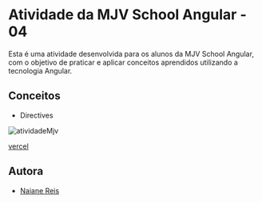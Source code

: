 
# Atividade da MJV School Angular - 04

Esta é uma atividade desenvolvida para os alunos da MJV School Angular, com o objetivo de praticar e aplicar conceitos aprendidos utilizando a tecnologia Angular.

## Conceitos
- Directives

![atividadeMjv](https://user-images.githubusercontent.com/100942719/228393223-0cb971ac-d013-499e-9e7b-4abf77ac5ac3.png)


[vercel](https://atividade-04-angular.vercel.app/)

## Autora
- [Naiane Reis](https://github.com/NaianeReis27)
